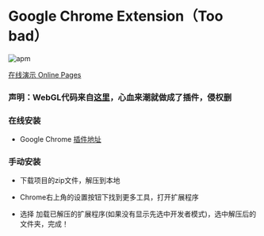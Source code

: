 # Google Chrome Extension（Too bad）

![apm](https://img.shields.io/apm/l/vim-mode.svg)


[在线演示 Online Pages](https://oracle128g.github.io/toobad/)

### 声明：WebGL代码来自[这里](http://dreamsky.github.io/main/blog/webgl-clouds/)，心血来潮就做成了插件，侵权删

### 在线安装

- Google Chrome [插件地址](https://chrome.google.com/webstore/detail/too-bad/kgodpebcmnmfbdhfohdlggkakmkcplei)

### 手动安装

- 下载项目的zip文件，解压到本地

- Chrome右上角的设置按钮下找到更多工具，打开扩展程序

- 选择 加载已解压的扩展程序(如果没有显示先选中开发者模式)，选中解压后的文件夹，完成！
